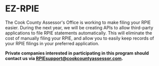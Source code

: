 # EZ-RPIE

The Cook County Assessor's Office is working to make filing your RPIE easier. During the next year, we will be creating APIs to allow third-party applications to file RPIE statements automatically. This will eliminate the cost of manually filing your RPIE, and allow you to easily keep records of your RPIE filings in your preferred application. 

**Private companies interested in participating in this program should contact us via RPIEsupport@cookcountyassessor.com.** 



